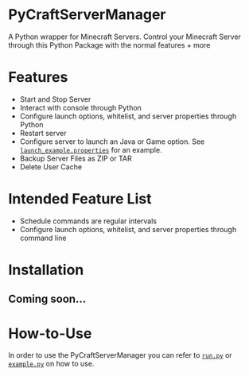 # PyCraftServerManager
A Python wrapper for Minecraft Servers. Control your Minecraft Server through this Python Package with the normal features + more

# Features
* Start and Stop Server
* Interact with console through Python
* Configure launch options, whitelist, and server properties through Python
* Restart server
* Configure server to launch an Java or Game option. See [`launch_example.properties`](launch_example.properties) for an example.
* Backup Server Files as ZIP or TAR
* Delete User Cache

# Intended Feature List
* Schedule commands are regular intervals
* Configure launch options, whitelist, and server properties through command line

# Installation
## Coming soon...

# How-to-Use
In order to use the PyCraftServerManager you can refer to [`run.py`](run.py) or [`example.py`](example.py) on how to use.